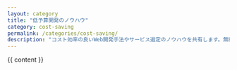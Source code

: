 ```yaml
---
layout: category
title: "低予算開発のノウハウ"
category: cost-saving
permalink: /categories/cost-saving/
description: "コスト効率の良いWeb開発手法やサービス選定のノウハウを共有します。無料・低価格のツールやサービスの活用方法、効率的な開発フローの構築など、予算を抑えながら質の高い開発を実現するための情報を提供します。"
---
```


{{ content }}